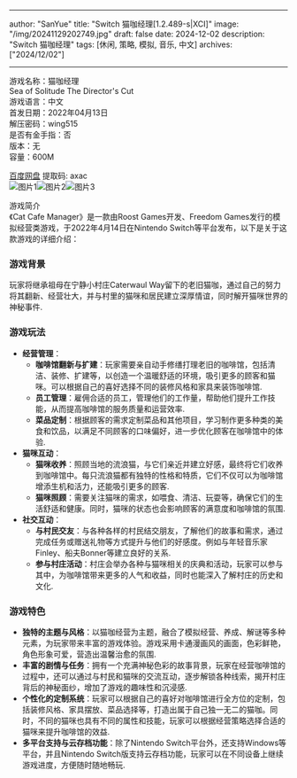 
---
author: "SanYue"
title: "Switch 猫咖经理[1.2.489-s|XCI]"
image: "/img/20241129202749.jpg"
draft: false
date: 2024-12-02
description: "Switch 猫咖经理"
tags: [休闲, 策略, 模拟, 音乐, 中文]
archives: ["2024/12/02"]

---

游戏名称：猫咖经理   
Sea of Solitude The Director's Cut    
游戏语言：中文  
首发日期：2022年04月13日  
解压密码：wing515  
是否有金手指：否  
版本：无   
容量：600M

[百度网盘](https://pan.baidu.com/s/1ePnJ4ySZCRzRaWZ5xKTlYw) 提取码: axac  
![图片1](/img/202b6c.jpg)![图片2](/img/754bbc.jpg)![图片3](/img/ac21dc.jpg)  

游戏简介  
《Cat Cafe Manager》是一款由Roost Games开发、Freedom Games发行的模拟经营类游戏，于2022年4月14日在Nintendo Switch等平台发布，以下是关于这款游戏的详细介绍：

### 游戏背景
玩家将继承祖母在宁静小村庄Caterwaul Way留下的老旧猫咖，通过自己的努力将其翻新、经营壮大，并与村里的猫咪和居民建立深厚情谊，同时解开猫咪世界的神秘事件.

### 游戏玩法
- **经营管理**：
    - **咖啡馆翻新与扩建**：玩家需要亲自动手修缮打理老旧的咖啡馆，包括清洁、装修、扩建等，以创造一个温暖舒适的环境，吸引更多的顾客和猫咪。可以根据自己的喜好选择不同的装修风格和家具来装饰咖啡馆.
    - **员工管理**：雇佣合适的员工，管理他们的工作量，帮助他们提升工作技能，从而提高咖啡馆的服务质量和运营效率.
    - **菜品定制**：根据顾客的需求定制菜品和其他项目，学习制作更多种类的美食和饮品，以满足不同顾客的口味偏好，进一步优化顾客在咖啡馆中的体验.
- **猫咪互动**：
    - **猫咪收养**：照顾当地的流浪猫，与它们亲近并建立好感，最终将它们收养到咖啡馆中。每只流浪猫都有独特的性格和特质，它们不仅可以为咖啡馆增添生机和活力，还能吸引更多的顾客.
    - **猫咪照顾**：需要关注猫咪的需求，如喂食、清洁、玩耍等，确保它们的生活舒适和健康。同时，猫咪的状态也会影响顾客的满意度和咖啡馆的氛围.
- **社交互动**：
    - **与村民交友**：与各种各样的村民结交朋友，了解他们的故事和需求，通过完成任务或赠送礼物等方式提升与他们的好感度。例如与年轻音乐家Finley、船夫Bonner等建立良好的关系.
    - **参与村庄活动**：村庄会举办各种与猫咪相关的庆典和活动，玩家可以参与其中，为咖啡馆带来更多的人气和收益，同时也能深入了解村庄的历史和文化.

### 游戏特色
- **独特的主题与风格**：以猫咖经营为主题，融合了模拟经营、养成、解谜等多种元素，为玩家带来丰富的游戏体验。游戏采用卡通漫画风的画面，色彩鲜艳，角色形象可爱，营造出温馨治愈的氛围.
- **丰富的剧情与任务**：拥有一个充满神秘色彩的故事背景，玩家在经营咖啡馆的过程中，还可以通过与村民和猫咪的交流互动，逐步解锁各种线索，揭开村庄背后的神秘面纱，增加了游戏的趣味性和沉浸感.
- **个性化的定制系统**：玩家可以根据自己的喜好对咖啡馆进行全方位的定制，包括装修风格、家具摆放、菜品选择等，打造出属于自己独一无二的猫咖。同时，不同的猫咪也具有不同的属性和技能，玩家可以根据经营策略选择合适的猫咪来提升咖啡馆的效益.
- **多平台支持与云存档功能**：除了Nintendo Switch平台外，还支持Windows等平台，并且Nintendo Switch版支持云存档功能，玩家可以在不同设备上继续游戏进度，方便随时随地畅玩.
